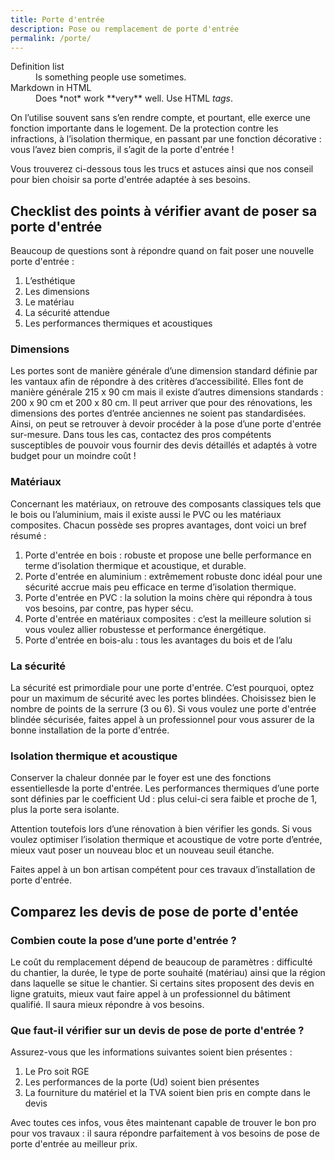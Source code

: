 ```yaml
---
title: Porte d'entrée
description: Pose ou remplacement de porte d'entrée
permalink: /porte/
---
```


<dl>
  <dt>Definition list</dt>
  <dd>Is something people use sometimes.</dd>

  <dt>Markdown in HTML</dt>
  <dd>Does *not* work **very** well. Use HTML <em>tags</em>.</dd>
</dl>




On l’utilise souvent sans s’en rendre compte, et pourtant, elle exerce une fonction importante dans le logement. De la protection contre les infractions, à l’isolation thermique, en passant par une fonction décorative : vous l’avez bien compris, il s’agit de la porte d'entrée !

Vous trouverez ci-dessous tous les trucs et astuces ainsi que nos conseil pour bien choisir sa porte d'entrée adaptée à ses besoins.

## Checklist des points à vérifier avant de poser sa porte d'entrée

Beaucoup de questions sont à répondre quand on fait poser une nouvelle porte d'entrée :
1. L’esthétique
2. Les dimensions
3. Le matériau
4. La sécurité attendue
5. Les performances thermiques et acoustiques

### Dimensions

Les portes sont de manière générale d’une dimension standard définie par les vantaux afin de répondre à des critères d’accessibilité. Elles font de manière générale 215 x 90 cm mais il existe d’autres dimensions standards :
200 x 90 cm et 200 x 80 cm. Il peut arriver que pour des rénovations, les dimensions des portes d’entrée anciennes ne soient pas standardisées.
Ainsi, on peut se retrouver à devoir procéder à la pose d’une porte d'entrée sur-mesure.
Dans tous les cas, contactez des pros compétents susceptibles de pouvoir vous fournir des devis détaillés et adaptés à votre budget pour un moindre coût !

### Matériaux

Concernant les matériaux, on retrouve des composants classiques tels que le bois ou l’aluminium, mais il existe aussi le PVC ou les matériaux composites.
Chacun possède ses propres avantages, dont voici un bref résumé :
1. Porte d'entrée en bois : robuste et propose une belle performance en terme d’isolation thermique et acoustique, et durable.
2. Porte d'entrée en aluminium : extrêmement robuste donc idéal pour une sécurité accrue mais peu efficace en terme d’isolation thermique.
3. Porte d'entrée en PVC : la solution la moins chère qui répondra à tous vos besoins, par contre, pas hyper sécu.
4. Porte d'entrée en matériaux composites : c’est la meilleure solution si vous voulez allier robustesse et performance énergétique.
5. Porte d'entrée en bois-alu : tous les avantages du bois et de l’alu

### La sécurité

La sécurité est primordiale pour une porte d'entrée. C’est pourquoi, optez pour un maximum de sécurité avec les portes blindées. Choisissez bien le nombre de points de la serrure (3 ou 6). Si vous voulez une porte d'entrée blindée sécurisée,
faites appel à un professionnel pour vous assurer de la bonne installation de la porte d'entrée.

### Isolation thermique et acoustique

Conserver la chaleur donnée par le foyer est une des fonctions essentiellesde la porte d'entrée. Les performances thermiques d’une porte sont définies par le coefficient Ud : plus celui-ci sera faible et proche de 1, plus la porte sera isolante.

Attention toutefois lors d’une rénovation à bien vérifier les gonds. Si vous voulez optimiser l’isolation thermique et acoustique de votre porte d’entrée, mieux vaut poser un nouveau bloc et un nouveau seuil étanche.

Faites appel à un bon artisan compétent pour ces travaux d’installation de porte d'entrée.

## Comparez les devis de pose de porte d'entée</h2>

### Combien coute la pose d’une porte d'entrée ?

Le coût du remplacement dépend de beaucoup de paramètres : difficulté du chantier, la durée, le type de porte souhaité (matériau) ainsi que la région dans laquelle se situe le chantier. Si certains sites proposent des devis en ligne gratuits, mieux vaut faire appel à un professionnel du bâtiment qualifié.
Il saura mieux répondre à vos besoins.

### Que faut-il vérifier sur un devis de pose de porte d'entrée ?</h3>

Assurez-vous que les informations suivantes soient bien présentes :
1. Le Pro soit RGE
2. Les performances de la porte (Ud) soient bien présentes
3. La fourniture du matériel et la TVA soient bien pris en compte dans le devis

Avec toutes ces infos, vous êtes maintenant capable de trouver le bon pro pour vos travaux : il saura répondre parfaitement à vos besoins de pose de porte d'entrée au meilleur prix.
	



